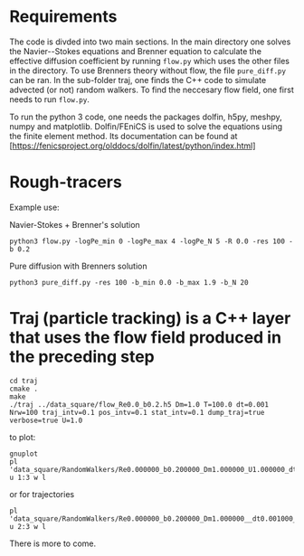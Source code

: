 # Requirements 
The code is divded into two main sections. In the main directory one solves the Navier--Stokes equations and Brenner equation to calculate the effective diffusion coefficient by running ```flow.py``` which uses the other files in the directory. To use Brenners theory without flow, the file ```pure_diff.py``` can be ran. In the sub-folder traj, one finds the C++ code to simulate advected (or not) random walkers. To find the neccesary flow field, one first needs to run ```flow.py```.

To run the python 3 code, one needs the packages dolfin, h5py, meshpy, numpy and matplotlib.
Dolfin/FEniCS is used to solve the equations using the finite element method. Its documentation can be found at [https://fenicsproject.org/olddocs/dolfin/latest/python/index.html]

# Rough-tracers

Example use:

Navier-Stokes + Brenner's solution
```
python3 flow.py -logPe_min 0 -logPe_max 4 -logPe_N 5 -R 0.0 -res 100 -b 0.2
```

Pure diffusion with Brenners solution
```
python3 pure_diff.py -res 100 -b_min 0.0 -b_max 1.9 -b_N 20
```

# Traj (particle tracking) is a C++ layer that uses the flow field produced in the preceding step
```
cd traj
cmake .
make
./traj ../data_square/flow_Re0.0_b0.2.h5 Dm=1.0 T=100.0 dt=0.001 Nrw=100 traj_intv=0.1 pos_intv=0.1 stat_intv=0.1 dump_traj=true verbose=true U=1.0
```
to plot:
```
gnuplot
pl 'data_square/RandomWalkers/Re0.000000_b0.200000_Dm1.000000_U1.000000_dt0.001000_Nrw100/tdata.dat' u 1:3 w l
```
or for trajectories
```
pl 'data_square/RandomWalkers/Re0.000000_b0.200000_Dm1.000000__dt0.001000_Nrw100/Trajectories/traj_0.traj' u 2:3 w l
```

There is more to come.
